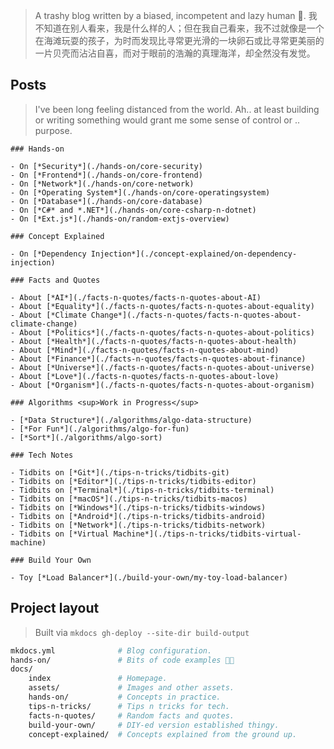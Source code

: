 > A trashy blog written by a biased, incompetent and lazy human 🤣.
> 我不知道在别人看来，我是什么样的人；但在我自己看来，我不过就像是一个在海滩玩耍的孩子，为时而发现比寻常更光滑的一块卵石或比寻常更美丽的一片贝壳而沾沾自喜，而对于眼前的浩瀚的真理海洋，却全然没有发觉。

## Posts

> I've been long feeling distanced from the world. Ah.. at least building or writing something would grant me some sense of control or .. purpose.

```markmap
### Hands-on

- On [*Security*](./hands-on/core-security)
- On [*Frontend*](./hands-on/core-frontend)
- On [*Network*](./hands-on/core-network)
- On [*Operating System*](./hands-on/core-operatingsystem)
- On [*Database*](./hands-on/core-database)
- On [*C#* and *.NET*](./hands-on/core-csharp-n-dotnet)
- On [*Ext.js*](./hands-on/random-extjs-overview)

### Concept Explained

- On [*Dependency Injection*](./concept-explained/on-dependency-injection)

### Facts and Quotes

- About [*AI*](./facts-n-quotes/facts-n-quotes-about-AI)
- About [*Equality*](./facts-n-quotes/facts-n-quotes-about-equality)
- About [*Climate Change*](./facts-n-quotes/facts-n-quotes-about-climate-change)
- About [*Politics*](./facts-n-quotes/facts-n-quotes-about-politics)
- About [*Health*](./facts-n-quotes/facts-n-quotes-about-health)
- About [*Mind*](./facts-n-quotes/facts-n-quotes-about-mind)
- About [*Finance*](./facts-n-quotes/facts-n-quotes-about-finance)
- About [*Universe*](./facts-n-quotes/facts-n-quotes-about-universe)
- About [*Love*](./facts-n-quotes/facts-n-quotes-about-love)
- About [*Organism*](./facts-n-quotes/facts-n-quotes-about-organism)

### Algorithms <sup>Work in Progress</sup>

- [*Data Structure*](./algorithms/algo-data-structure)
- [*For Fun*](./algorithms/algo-for-fun)
- [*Sort*](./algorithms/algo-sort)

### Tech Notes

- Tidbits on [*Git*](./tips-n-tricks/tidbits-git)
- Tidbits on [*Editor*](./tips-n-tricks/tidbits-editor)
- Tidbits on [*Terminal*](./tips-n-tricks/tidbits-terminal)
- Tidbits on [*macOS*](./tips-n-tricks/tidbits-macos)
- Tidbits on [*Windows*](./tips-n-tricks/tidbits-windows)
- Tidbits on [*Android*](./tips-n-tricks/tidbits-android)
- Tidbits on [*Network*](./tips-n-tricks/tidbits-network)
- Tidbits on [*Virtual Machine*](./tips-n-tricks/tidbits-virtual-machine)

### Build Your Own

- Toy [*Load Balancer*](./build-your-own/my-toy-load-balancer)

```

## Project layout

> Built via `mkdocs gh-deploy --site-dir build-output`

```sh
mkdocs.yml              # Blog configuration.
hands-on/               # Bits of code examples 👨‍💻
docs/
    index               # Homepage.
    assets/             # Images and other assets.
    hands-on/           # Concepts in practice.
    tips-n-tricks/      # Tips n tricks for tech.
    facts-n-quotes/     # Random facts and quotes.
    build-your-own/     # DIY-ed version established thingy.
    concept-explained/  # Concepts explained from the ground up.
```
